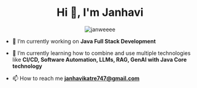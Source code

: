 <h1 align="center">Hi 👋, I'm Janhavi</h1>

<div align="center">
<p><img align="center" src="https://github-readme-streak-stats.herokuapp.com/?user=janweeee&" alt="janweeee" /></p>
</div>

- 🔭 I’m currently working on **Java Full Stack Development**

- 🌱 I’m currently learning how to combine and use multiple technologies like **CI/CD, Software Automation, LLMs, RAG, GenAI with Java Core technology**

- 📫 How to reach me **janhavikatre747@gmail.com**
